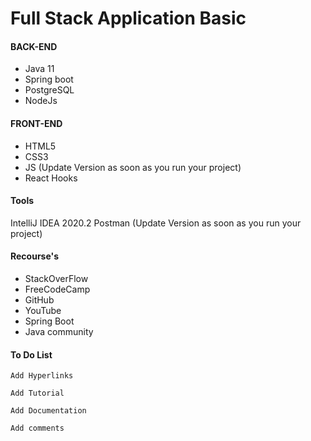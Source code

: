 # Full Stack Application Basic

#### BACK-END
- Java 11
- Spring boot
- PostgreSQL
- NodeJs


#### FRONT-END

- HTML5
- CSS3
- JS (Update Version as soon as you run your project)
- React Hooks

#### Tools

IntelliJ IDEA 2020.2
Postman (Update Version as soon as you run your project)



#### Recourse's
- StackOverFlow
- FreeCodeCamp
- GitHub
- YouTube
- Spring Boot
- Java community

#### To Do List

`Add Hyperlinks`

`Add Tutorial`

`Add Documentation`

`Add comments`



